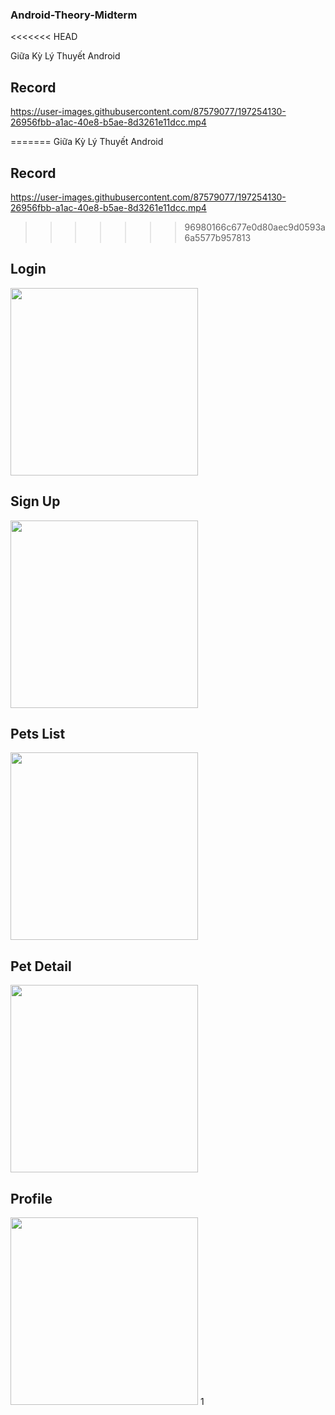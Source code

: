 ### Android-Theory-Midterm
<<<<<<< HEAD

Giữa Kỳ Lý Thuyết Android

## Record

https://user-images.githubusercontent.com/87579077/197254130-26956fbb-a1ac-40e8-b5ae-8d3261e11dcc.mp4

=======
Giữa Kỳ Lý Thuyết Android

## Record
https://user-images.githubusercontent.com/87579077/197254130-26956fbb-a1ac-40e8-b5ae-8d3261e11dcc.mp4


>>>>>>> 96980166c677e0d80aec9d0593a6a5577b957813
## Login

<img src="report/2Login.jpg" width="300">

## Sign Up

<img src="report/1SignUp.jpg" width="300">

## Pets List

<img src="report/3PetList.jpg" width="300">

## Pet Detail

<img src="report/4PetDetail.jpg" width="300">

## Profile

<img src="report/5Profile.jpg" width="300">
1
